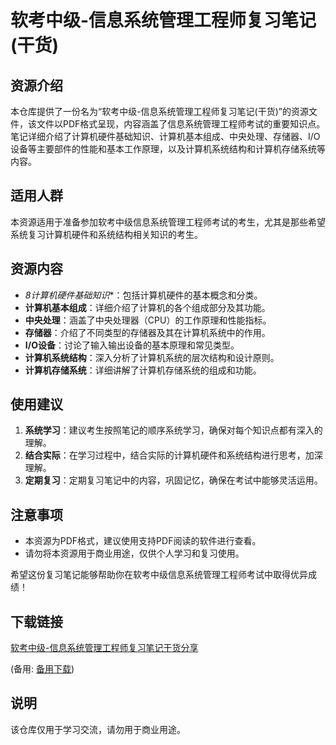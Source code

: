 # 软考中级-信息系统管理工程师复习笔记(干货)

## 资源介绍

本仓库提供了一份名为“软考中级-信息系统管理工程师复习笔记(干货)”的资源文件，该文件以PDF格式呈现，内容涵盖了信息系统管理工程师考试的重要知识点。笔记详细介绍了计算机硬件基础知识、计算机基本组成、中央处理、存储器、I/O设备等主要部件的性能和基本工作原理，以及计算机系统结构和计算机存储系统等内容。

## 适用人群

本资源适用于准备参加软考中级信息系统管理工程师考试的考生，尤其是那些希望系统复习计算机硬件和系统结构相关知识的考生。

## 资源内容

- *8计算机硬件基础知识**：包括计算机硬件的基本概念和分类。
- **计算机基本组成**：详细介绍了计算机的各个组成部分及其功能。
- **中央处理**：涵盖了中央处理器（CPU）的工作原理和性能指标。
- **存储器**：介绍了不同类型的存储器及其在计算机系统中的作用。
- **I/O设备**：讨论了输入输出设备的基本原理和常见类型。
- **计算机系统结构**：深入分析了计算机系统的层次结构和设计原则。
- **计算机存储系统**：详细讲解了计算机存储系统的组成和功能。

## 使用建议

1. **系统学习**：建议考生按照笔记的顺序系统学习，确保对每个知识点都有深入的理解。
2. **结合实际**：在学习过程中，结合实际的计算机硬件和系统结构进行思考，加深理解。
3. **定期复习**：定期复习笔记中的内容，巩固记忆，确保在考试中能够灵活运用。

## 注意事项

- 本资源为PDF格式，建议使用支持PDF阅读的软件进行查看。
- 请勿将本资源用于商业用途，仅供个人学习和复习使用。

希望这份复习笔记能够帮助你在软考中级信息系统管理工程师考试中取得优异成绩！

## 下载链接
[软考中级-信息系统管理工程师复习笔记干货分享](https://pan.quark.cn/s/56a00e7306f1) 

(备用: [备用下载](https://pan.baidu.com/s/1HPWqZ1zBBxpRC48fRbILYQ?pwd=1234))

## 说明

该仓库仅用于学习交流，请勿用于商业用途。
